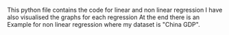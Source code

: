 This python file contains the code for linear and non linear regression 
I have also visualised the graphs for each regression
At the end there is an Example for non linear regression where my dataset is "China GDP".
